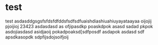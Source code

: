 # test
test
asdasddgsgsfsfdsfdfddsfsdfsdfuaishdiashiuahiuyayataayaa
oijojij
pjoijioj
23423
asdasdasd
as
ofjipasdkp
poaskdpok
asasd
sadad
pkpok
asdojiasdasd
asidjaoij
pokadpoaksd[sdfposdf
asdapok
asdasd
sdf
apsdkasopdk
sdpfijsdojsoifjoij
